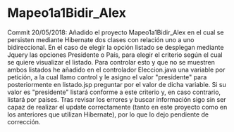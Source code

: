 # Mapeo1a1Bidir_Alex

Commit 20/05/2018: Añadido el proyecto Mapeo1a1Bidir_Alex en el cual se persisten mediante Hibernate dos clases con relación uno a uno bidireccional. En el caso de elegir la opción listado se desplegan mediante Jquery las opciones Presidente o País, para elegir el criterio según el cual se quiere visualizar el listado. Para controlar esto y que no se muestren ambos listados he añadido en el controlador Eleccion.java una variable por petición, a la cual llamo control y le asigno el valor "presidente" para posteriormente en listado.jsp preguntar por el valor de dicha variable. Si su valor es "presidente" listará conforme a este criterio y, en caso contrario, listará por países. Tras revisar los errores y buscar información sigo sin ser capaz de realizar el update correctamente (tanto en este proyecto como en los anteriores que utilizan Hibernate), por lo que lo dejo pendiente de corrección.